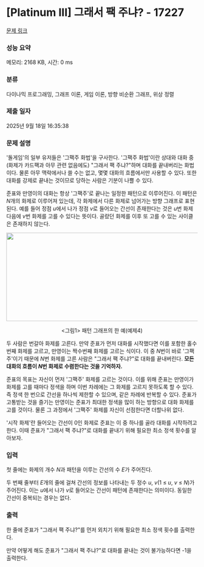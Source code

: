 # [Platinum III] 그래서 팩 주냐? - 17227 

[문제 링크](https://www.acmicpc.net/problem/17227) 

### 성능 요약

메모리: 2168 KB, 시간: 0 ms

### 분류

다이나믹 프로그래밍, 그래프 이론, 게임 이론, 방향 비순환 그래프, 위상 정렬

### 제출 일자

2025년 9월 18일 16:35:38

### 문제 설명

<p>'돌게임'의 일부 유저들은 '그팩주 화법'을 구사한다. '그팩주 화법'이란 상대와 대화 중 (화제가 카드팩과 아무 관련 없음에도) "그래서 팩 주냐?"하며 대화를 끝내버리는 화법이다. 물론 아무 맥락에서나 쓸 수는 없고, 몇몇 대화의 흐름에서만 사용할 수 있다. 또한 대화를 강제로 끝내는 것이므로 당하는 사람은 기분이 나쁠 수 있다.</p>

<p>준표와 만영이의 대화는 항상 '그팩주'로 끝나는 일정한 패턴으로 이루어진다. 이 패턴은 <em>N</em>개의 화제로 이루어져 있는데, 각 화제에서 다른 화제로 넘어가는 방향 그래프로 표현된다. 예를 들어 정점 <em>u</em>에서 나가 정점 <em>v</em>로 들어오는 간선이 존재한다는 것은 <em>u</em>번 화제 다음에 <em>v</em>번 화제를 고를 수 있다는 뜻이다. 골랐던 화제를 이후 또 고를 수 있는 사이클은 존재하지 않는다.</p>

<p style="text-align: center;"><img alt="" src="https://upload.acmicpc.net/39ee2334-e06c-4592-968e-4a46088a27f7/-/preview/" style="width: 600px; height: 232px;"></p>

<p style="text-align: center;"><그림1> 패턴 그래프의 한 예(예제4)</p>

<p>두 사람은 번갈아 화제를 고른다. 만약 준표가 먼저 대화를 시작했다면 이를 포함한 홀수번째 화제를 고르고, 만영이는 짝수번째 화제를 고르는 식이다. 이 중 <em>N</em>번이 바로 '그팩주'이기 때문에 <em>N</em>번 화제를 고른 사람은 "그래서 팩 주냐?"로 대화를 끝내버린다. <strong>모든 대화의 흐름이 <em>N</em>번 화제로 수렴한다는 것을 기억하자.</strong></p>

<p>준표의 목표는 자신이 먼저 '그팩주' 화제를 고르는 것이다. 이를 위해 준표는 만영이가 화제를 고를 때마다 정색을 하며 이번 차례에는 그 화제를 고르지 못하도록 할 수 있다. 즉 정색 한 번으로 간선을 하나씩 제한할 수 있으며, 같은 차례에 반복할 수 있다. 준표가 고통받는 것을 즐기는 만영이는 준표가 최대한 정색을 많이 하는 방향으로 대화 화제를 고를 것이다. 물론 그 과정에서 '그팩주' 화제를 자신이 선점한다면 더할나위 없다.</p>

<p>'시작 화제'란 들어오는 간선이 0인 화제로 준표는 이 중 하나를 골라 대화를 시작하려고 한다. 이때 준표가 "그래서 팩 주냐?"로 대화를 끝내기 위해 필요한 최소 정색 횟수를 알아보자.</p>

### 입력 

 <p>첫 줄에는 화제의 개수 <em>N</em>과 패턴을 이루는 간선의 수 <em>E</em>가 주어진다.</p>

<p>두 번째 줄부터 <em>E</em>개의 줄에 걸쳐 간선의 정보를 나타내는 두 정수 <em>u</em>, <em>v</em>(1 ≤ <em>u</em>, <em>v</em> ≤ <em>N</em>)가 주어진다. 이는 <em>u</em>에서 나가 <em>v</em>로 들어오는 간선이 패턴에 존재한다는 의미이다. 동일한 간선이 중복되는 경우는 없다.</p>

### 출력 

 <p>한 줄에 준표가 "그래서 팩 주냐?"를 먼저 외치기 위해 필요한 최소 정색 횟수를 출력한다.</p>

<p>만약 어떻게 해도 준표가 "그래서 팩 주냐?"로 대화를 끝내는 것이 불가능하다면 -1을 출력한다.</p>

